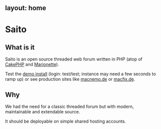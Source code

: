 layout:	home
---

# Saito

##	What is it

Saito is an open source threaded web forum written in PHP (atop of [CakePHP] and [Marionette]).

Test the [demo install][testforum] (login: test/test; instance may need a few seconds to ramp up) or see production sites like [macnemo.de] or [macfix.de].

## Why

We had the need for a classic threaded forum but with modern, maintainable and extendable source.

It should be deployable on simple shared hosting accounts.


[CakePHP]: http://cakephp.org/
[Marionette]: http://marionettejs.com/
[macnemo.de]: http://macnemo.de/
[macfix.de]: http://www.macfix.de/
[testforum]: http://saito.gopagoda.com/
